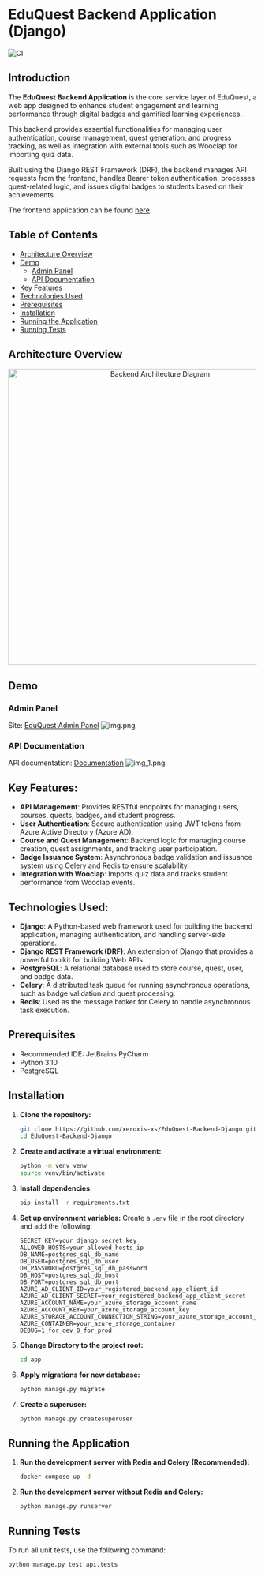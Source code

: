 # EduQuest Backend Application (Django)

![CI](https://github.com/xeroxis-xs/EduQuest-Backend-Django/actions/workflows/main_eduquest-backend.yml/badge.svg)

## Introduction
The **EduQuest Backend Application** is the core service layer of EduQuest, a web app designed to enhance student engagement and learning performance through digital badges and gamified learning experiences. 

This backend provides essential functionalities for managing user authentication, course management, quest generation, and progress tracking, as well as integration with external tools such as Wooclap for importing quiz data.

Built using the Django REST Framework (DRF), the backend manages API requests from the frontend, handles Bearer token authentication, processes quest-related logic, and issues digital badges to students based on their achievements.

The frontend application can be found [here](https://github.com/xeroxis-xs/EduQuest-Frontend-ReactJS).

## Table of Contents
- [Architecture Overview](#architecture-overview)
- [Demo](#demo)
  - [Admin Panel](#admin-panel)
  - [API Documentation](#api-documentation)
- [Key Features](#key-features)
- [Technologies Used](#technologies-used)
- [Prerequisites](#prerequisites)
- [Installation](#installation)
- [Running the Application](#running-the-application)
- [Running Tests](#running-tests)

## Architecture Overview
<p align="center">
  <img src="images/backend_arch.svg" alt="Backend Architecture Diagram" width="600">
</p>

## Demo
### Admin Panel
Site: [EduQuest Admin Panel](https://eduquest-admin.azurewebsites.net/)
![img.png](images/img.png)

### API Documentation
API documentation: [Documentation](https://eduquest-admin.azurewebsites.net/docs/)
![img_1.png](images/img_1.png)


## Key Features:
- **API Management**: Provides RESTful endpoints for managing users, courses, quests, badges, and student progress.
- **User Authentication**: Secure authentication using JWT tokens from Azure Active Directory (Azure AD).
- **Course and Quest Management**: Backend logic for managing course creation, quest assignments, and tracking user participation.
- **Badge Issuance System**: Asynchronous badge validation and issuance system using Celery and Redis to ensure scalability.
- **Integration with Wooclap**: Imports quiz data and tracks student performance from Wooclap events.


## Technologies Used:
- **Django**: A Python-based web framework used for building the backend application, managing authentication, and handling server-side operations.
- **Django REST Framework (DRF)**: An extension of Django that provides a powerful toolkit for building Web APIs.
- **PostgreSQL**: A relational database used to store course, quest, user, and badge data.
- **Celery**: A distributed task queue for running asynchronous operations, such as badge validation and quest processing.
- **Redis**: Used as the message broker for Celery to handle asynchronous task execution.

## Prerequisites
- Recommended IDE: JetBrains PyCharm
- Python 3.10
- PostgreSQL

## Installation

1. **Clone the repository:**
    ```bash
    git clone https://github.com/xeroxis-xs/EduQuest-Backend-Django.git
    cd EduQuest-Backend-Django
    ```

2. **Create and activate a virtual environment:**
    ```bash
    python -m venv venv
    source venv/bin/activate
    ```

3. **Install dependencies:**
    ```bash
    pip install -r requirements.txt
    ```

4. **Set up environment variables:**
    Create a `.env` file in the root directory and add the following:
    ```env
    SECRET_KEY=your_django_secret_key
    ALLOWED_HOSTS=your_allowed_hosts_ip
    DB_NAME=postgres_sql_db_name
    DB_USER=postgres_sql_db_user
    DB_PASSWORD=postgres_sql_db_password
    DB_HOST=postgres_sql_db_host
    DB_PORT=postgres_sql_db_port
    AZURE_AD_CLIENT_ID=your_registered_backend_app_client_id
    AZURE_AD_CLIENT_SECRET=your_registered_backend_app_client_secret
    AZURE_ACCOUNT_NAME=your_azure_storage_account_name
    AZURE_ACCOUNT_KEY=your_azure_storage_account_key
    AZURE_STORAGE_ACCOUNT_CONNECTION_STRING=your_azure_storage_account_connection_string
    AZURE_CONTAINER=your_azure_storage_container
    DEBUG=1_for_dev_0_for_prod
    ```

5. **Change Directory to the project root:**
    ```bash
    cd app
   ```

6. **Apply migrations for new database:**
    ```bash
    python manage.py migrate
    ```

7. **Create a superuser:**
    ```bash
    python manage.py createsuperuser
    ```

## Running the Application
1. **Run the development server with Redis and Celery (Recommended):**
    ```bash
   docker-compose up -d
   ```
   
1. **Run the development server without Redis and Celery:**
    ```bash
    python manage.py runserver
    ```



## Running Tests
To run all unit tests, use the following command:
```bash
python manage.py test api.tests
```